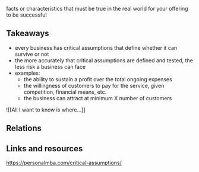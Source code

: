 facts or characteristics that must be true in the real world for your offering to be successful

## Takeaways
- every business has critical assumptions that define whether it can survive or not
- the more accurately that critical assumptions are defined and tested, the less risk a business can face
- examples:
	- the ability to sustain a profit over the total ongoing expenses
	- the willingness of customers to pay for the service, given competition, financial means, etc.
	- the business can attract at minimum X number of customers

![[All I want to know is where...]]

## Relations



## Links and resources
https://personalmba.com/critical-assumptions/